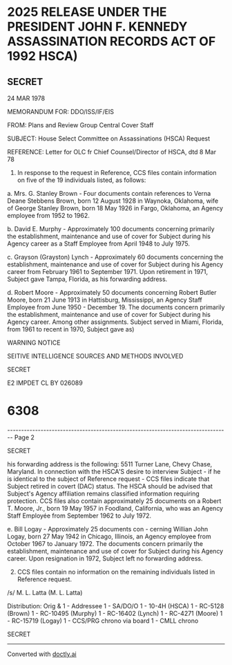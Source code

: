 # 2025 RELEASE UNDER THE PRESIDENT JOHN F. KENNEDY ASSASSINATION RECORDS ACT OF 1992 HSCA)

## SECRET

24 MAR 1978

MEMORANDUM FOR: DDO/ISS/IF/EIS

FROM: Plans and Review Group
Central Cover Staff

SUBJECT: House Select Committee on Assassinations (HSCA) Request

REFERENCE: Letter for OLC fr Chief Counsel/Director of HSCA, dtd 8 Mar 78

1. In response to the request in Reference, CCS files contain information on five of the 19 individuals listed, as follows:

a. Mrs. G. Stanley Brown - Four documents contain references to Verna Deane Stebbens Brown, born 12 August 1928 in Waynoka, Oklahoma, wife of George Stanley Brown, born 18 May 1926 in Fargo, Oklahoma, an Agency employee from 1952 to 1962.

b. David E. Murphy - Approximately 100 documents concerning primarily the establishment, maintenance and use of cover for Subject during his Agency career as a Staff Employee from April 1948 to July 1975.

c. Grayson (Grayston) Lynch - Approximately 60 documents concerning the establishment, maintenance and use of cover for Subject during his Agency career from February 1961 to September 1971. Upon retirement in 1971, Subject gave Tampa, Florida, as his forwarding address.

d. Robert Moore - Approximately 50 documents concerning Robert Butler Moore, born 21 June 1913 in Hattisburg, Mississippi, an Agency Staff Employee from June 1950 - December 19. The documents concern primarily the establishment, maintenance and use of cover for Subject during his Agency career. Among other assignments. Subject served in Miami, Florida, from 1961 to recent in 1970, Subject gave as)

WARNING NOTICE

SEITIVE INTELLIGENCE SOURCES AND METHODS INVOLVED

SECRET

E2 IMPDET
CL BY 026089

# 6308


-------------------------------------------------------------------------------- Page 2

SECRET

his forwarding address is the following: 5511 Turner Lane,
Chevy Chase, Maryland. In connection with the HSCA'S
desire to interview Subject - if he is identical to the
subject of Reference request - CCS files indicate that
Subject retired in covert (DAC) status. The HSCA
should be advised that Subject's Agency affiliation
remains classified information requiring protection.
CCS files also contain approximately 25 documents on a
Robert T. Moore, Jr., born 19 May 1957 in Foodland,
California, who was an Agency Staff Employée from
September 1962 to July 1972.

e. Bill Logay - Approximately 25 documents con -
cerning Willian John Logay, born 27 May 1942 in Chicago,
Illinois, an Agency employee from October 1967 to
January 1972. The documents concern primarily the
establishment, maintenance and use of cover for Subject
during his Agency career. Upon resignation in 1972,
Subject left no forwarding address.

2. CCS files contain no information on the remaining
   individuals listed in Reference request.

/s/ M. L. Latta
(M. L. Latta)

Distribution:
Orig & 1 - Addressee
1 - SA/DO/O
1 - 10-4H (HSCA)
1 - RC-5128 (Brown)
1 - RC-10495 (Murphy)
1 - RC-16402 (Lynch)
1 - RC-4271 (Moore)
1 - RC-15719 (Logay)
1 - CCS/PRG chrono via board
1 - CMLL chrono

SECRET


---
Converted with [doctly.ai](https://doctly.ai)